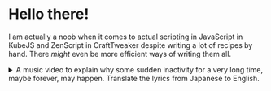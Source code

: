 # Hello there!

I am actually a noob when it comes to actual scripting in JavaScript in KubeJS and ZenScript in CraftTweaker despite writing a lot of recipes by hand. There *might* even be more efficient ways of writing them all.

<details>

<summary>A music video to explain why some sudden inactivity for a very long time, maybe forever, may happen. Translate the lyrics from Japanese to English.</summary>

 ### 【Honkai: Star Rail MMD】なにやってもうまくいかない【Trailblazer/Stelle】
 
 <a href="https://www.youtube.com/embed/--hc6SzDARA" target="_blank">
 <img src="http://img.youtube.com/vi/--hc6SzDARA/mqdefault.jpg" alt="Watch the video" width="560" height="315" border="10" />
</a>

 
0:00
バカクソゴミクズきちゃない言葉で誰かを傷付けた 無視するつもりが真に受けタラレバほらまた傷付いた 大好きだったものちょっと嫌いになりそうな気がしてた やりもしないくせ出来もしないくせ偉そうな口きくな
 
0:04
なにやってもうまくいかない 脳内じゃ戦争だもんね突っ立ってたって
 
0:08
なにやってもうまくいかない
 
0:10
愛して愛して なにやってもうまくいかない
 
0:13
大惨事wうっせぇわ低脳聞いたことあんぞ
 
0:16
なにやってもうまくいかない なにやってもうまくいかない
 
0:19
はぁ
 
0:19
ほら見てスゴイでしょうが発端になり
 
0:23
インスパイアオマージュが飛びかうフィールドで
 
0:28
淡々とオリジナリティだかなんだか 模索していけって
 
0:33
茨でバラバラな脳内です 何歳下かもわかんないおこちゃまが
 
0:38
評価されてんだどうかしてるよな
 
0:41
ってそっちのセリフよな まぁ良いから全部聞き流して下さい
 
0:46
どうか
 
0:46
バカクソゴミクズきちゃない言葉で誰かを傷付けた 無視するつもりが真に受けタラレバほらまた傷付いた 大好きだったものちょっと嫌いになりそうな気がしてた やりもしないくせ出来もしないくせ偉そうな口きくな
 
0:50
なにやってもうまくいかない 脳内じゃ戦争だもんね突っ立ってたって
 
0:54
なにやってもうまくいかない
 
0:56
愛して愛して なにやってもうまくいかない
 
0:59
大惨事wうっせぇわ低脳聞いたことあんぞ
 
1:02
なにやってもうまくいかない なにやってもうまくいかない
 
1:05
嫌になっても戻りはしない だんだんとさ気付いてんだ同化してたって
 
1:09
ってかはなから戻れはしない
 
1:11
どうしてどうして あとちょっとで乗れやしない
 
1:14
乗客は満杯だもんねジッとしてたって
 
1:17
なにやってもうまくいかない なにやってもうまくいかない
 
1:20
はぁあ
 
1:22
そうか気付いて傷付いてスローダウン
 
1:26
あっという間に折衷案ムシャクシャはフルテンです
 
1:30
ダンスダンダンスダンスを踊れ踊れ
 
1:33
卍パーティぶっ壊してしらばっくれ尽くせ笑
 
1:37
一般ピーポー連行せえよ電光石火で
 
1:41
鉄板のネタもはや前方後円墳、は？
 
1:45
私がこれまでどれだけ努力したかしてないかに関わらないまま 汚い言葉を吐いて自分を納得させるのは簡単ですけど 適当なところで飽きたと投げ出しその実力量不足の誤魔化し うだうだ言ってるお前にゃ将来ないからどうぞ楽しみに生きなよ
 
1:49
独自の物差しあてがってんなよ今に見てろクソが ところでお前の生きがいソレなの悔い改めろよな 黙っておいたら良いのに甚だ宝の持ち腐れ 何にも成し遂げないまま三途の川でも眺めてな
 
1:52
なにやってもうまくいかない 脳内じゃ戦争だもんね突っ立ってたって
 
1:56
なにやってもうまくいかない
 
1:58
愛して愛して なにやってもうまくいかない
 
2:02
大惨事wうっせぇわ低脳聞いたことあんぞ
 
2:04
なにやってもうまくいかない なにやってもうまくいかない
 
2:08
なにやってもうまくいかない 戦々は恐々だもんねツッパってたって
 
2:12
なにやってもうまくいかない
 
2:13
愛して愛さないで なにやってもうまくいかない
 
2:17
心配してるフリしてんのもう気付いてるよ
 
2:20
なにやってもうまくいかない なにやってもうまくいかない
 
2:23
何にもやってないだけじゃない

</details>

